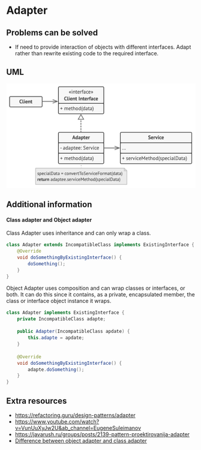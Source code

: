 # Adapter
## Problems can be solved
* If need to provide interaction of objects with different interfaces. Adapt rather than rewrite existing code to the required interface.
## UML
![img_1.png](images/img.png)
## Additional information
#### Class adapter and Object adapter
Class Adapter uses inheritance and can only wrap a class.
```java
class Adapter extends IncompatibleClass implements ExistingInterface {
    @Override 
    void doSomethingByExistingInterface() {
        doSomething();
    }
}
```
Object Adapter uses composition and can wrap classes or interfaces, or both. It can do this since it contains, 
as a private, encapsulated member, the class or interface object instance it wraps.
```java
class Adapter implements ExistingInterface {
    private IncompatibleClass adapte;
    
    public Adapter(IncompatibleClass apdate) { 
        this.adapte = apdate;
    }

    @Override
    void doSomethingByExistingInterface() {
        adapte.doSomething();
    }
}
```
## Extra resources
* https://refactoring.guru/design-patterns/adapter
* https://www.youtube.com/watch?v=VunUuXyJw2U&ab_channel=EugeneSuleimanov
* https://javarush.ru/groups/posts/2139-pattern-proektirovanija-adapter
* [Difference between object adapter and class adapter](https://stackoverflow.com/questions/9978477/difference-between-object-adapter-pattern-and-class-adapter-pattern)